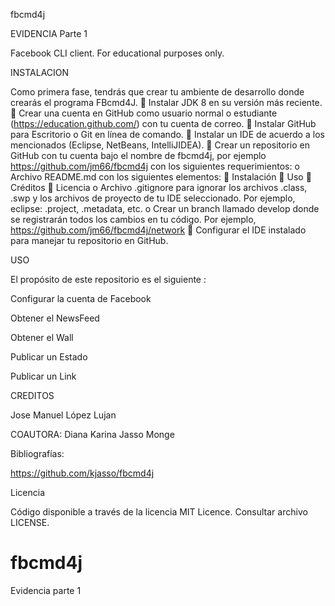 fbcmd4j

EVIDENCIA Parte 1

Facebook CLI client. For educational purposes only.

INSTALACION

Como primera fase, tendrás que crear tu ambiente de desarrollo donde crearás el programa FBcmd4J.  Instalar JDK 8 en su versión más reciente.  Crear una cuenta en GitHub como usuario normal o estudiante (https://education.github.com/) con tu cuenta de correo.  Instalar GitHub para Escritorio o Git en línea de comando.  Instalar un IDE de acuerdo a los mencionados (Eclipse, NetBeans, IntelliJIDEA).  Crear un repositorio en GitHub con tu cuenta bajo el nombre de fbcmd4j, por ejemplo https://github.com/jm66/fbcmd4j con los siguientes requerimientos: o  Archivo README.md con los siguientes elementos:  Instalación  Uso  Créditos  Licencia  o Archivo .gitignore para ignorar los archivos .class, .swp y los archivos de proyecto de tu IDE seleccionado. Por ejemplo, eclipse: .project, .metadata, etc. o Crear un branch llamado develop donde se registrarán todos los cambios en tu código. Por ejemplo, https://github.com/jm66/fbcmd4j/network   Configurar el IDE instalado para manejar tu repositorio en GitHub. 


USO

El propósito de este repositorio es el siguiente :

Configurar la cuenta de Facebook

Obtener el NewsFeed

Obtener el Wall

Publicar un Estado

Publicar un Link

CREDITOS

Jose Manuel López Lujan 

COAUTORA: Diana Karina Jasso Monge

Bibliografías:


https://github.com/kjasso/fbcmd4j

Licencia

Código disponible a través de la licencia MIT Licence. Consultar archivo LICENSE.
# fbcmd4j
Evidencia parte 1
